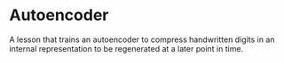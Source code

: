 # Autoencoder

A lesson that trains an autoencoder to compress handwritten digits in an internal representation to be regenerated at a later point in time.

